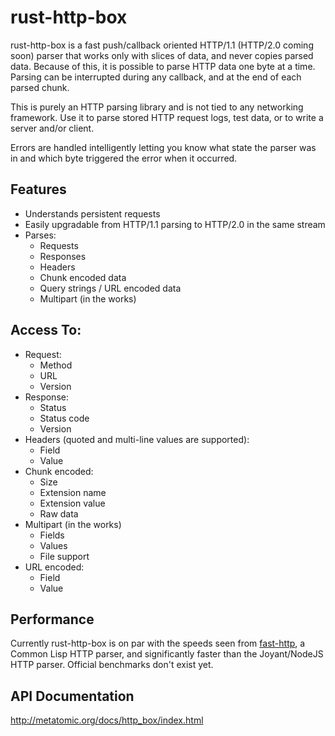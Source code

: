# rust-http-box

rust-http-box is a fast push/callback oriented HTTP/1.1 (HTTP/2.0 coming soon) parser that works
only with slices of data, and never copies parsed data. Because of this, it is
possible to parse HTTP data one byte at a time. Parsing can be interrupted during any callback,
and at the end of each parsed chunk.

This is purely an HTTP parsing library and is not tied to any networking framework. Use it to parse
stored HTTP request logs, test data, or to write a server and/or client.

Errors are handled intelligently letting you know what state the parser was in and which byte
triggered the error when it occurred.

## Features

- Understands persistent requests
- Easily upgradable from HTTP/1.1 parsing to HTTP/2.0 in the same stream
- Parses:
  - Requests
  - Responses
  - Headers
  - Chunk encoded data
  - Query strings / URL encoded data
  - Multipart (in the works)

## Access To:

- Request:
  - Method
  - URL
  - Version
- Response:
  - Status
  - Status code
  - Version
- Headers (quoted and multi-line values are supported):
  - Field
  - Value
- Chunk encoded:
  - Size
  - Extension name
  - Extension value
  - Raw data
- Multipart (in the works)
  - Fields
  - Values
  - File support
- URL encoded:
  - Field
  - Value

## Performance

Currently rust-http-box is on par with the speeds seen from [fast-http](https://github.com/fukamachi/fast-http),
a Common Lisp HTTP parser, and significantly faster than the Joyant/NodeJS HTTP parser. Official
benchmarks don't exist yet.

## API Documentation

http://metatomic.org/docs/http_box/index.html
